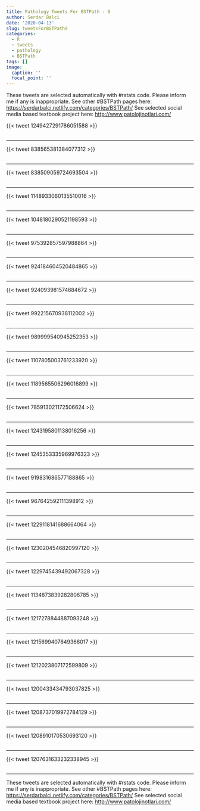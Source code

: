 ```yaml
---
title: Pathology Tweets For BSTPath - 9
author: Serdar Balci
date: '2020-04-13'
slug: tweetsForBSTPath9
categories:
  - R
  - tweets
  - pathology
  - BSTPath
tags: []
image:
  caption: ''
  focal_point: ''
---
```



These tweets are selected automatically with #rstats code. Please inform me if any is inappropriate.
See other #BSTPath pages here: https://serdarbalci.netlify.com/categories/BSTPath/ 
See selected social media based textbook project here: http://www.patolojinotlari.com/

{{< tweet 1249427291786051588 >}}
<br>
<br>
<hr>
{{< tweet 838565381384077312 >}}
<br>
<br>
<hr>
{{< tweet 838509059724693504 >}}
<br>
<br>
<hr>
{{< tweet 1148933060135510016 >}}
<br>
<br>
<hr>
{{< tweet 1048180290521198593 >}}
<br>
<br>
<hr>
{{< tweet 975392857597988864 >}}
<br>
<br>
<hr>
{{< tweet 924184604520484865 >}}
<br>
<br>
<hr>
{{< tweet 924093981574684672 >}}
<br>
<br>
<hr>
{{< tweet 992215670938112002 >}}
<br>
<br>
<hr>
{{< tweet 989999540945252353 >}}
<br>
<br>
<hr>
{{< tweet 1107805003761233920 >}}
<br>
<br>
<hr>
{{< tweet 1189565506296016899 >}}
<br>
<br>
<hr>
{{< tweet 785913021172506624 >}}
<br>
<br>
<hr>
{{< tweet 1243195801138016256 >}}
<br>
<br>
<hr>
{{< tweet 1245353335969976323 >}}
<br>
<br>
<hr>
{{< tweet 919831686577188865 >}}
<br>
<br>
<hr>
{{< tweet 967642592111398912 >}}
<br>
<br>
<hr>
{{< tweet 1229118141688664064 >}}
<br>
<br>
<hr>
{{< tweet 1230204546820997120 >}}
<br>
<br>
<hr>
{{< tweet 1229745439492067328 >}}
<br>
<br>
<hr>
{{< tweet 1134873839282806785 >}}
<br>
<br>
<hr>
{{< tweet 1217278844887093248 >}}
<br>
<br>
<hr>
{{< tweet 1215699407649366017 >}}
<br>
<br>
<hr>
{{< tweet 1212023807172599809 >}}
<br>
<br>
<hr>
{{< tweet 1200433434793037825 >}}
<br>
<br>
<hr>
{{< tweet 1208737019972784129 >}}
<br>
<br>
<hr>
{{< tweet 1208910170530693120 >}}
<br>
<br>
<hr>
{{< tweet 1207631633232338945 >}}
<br>
<br>
<hr>


These tweets are selected automatically with #rstats code. Please inform me if any is inappropriate.
See other #BSTPath pages here: https://serdarbalci.netlify.com/categories/BSTPath/ 
See selected social media based textbook project here: http://www.patolojinotlari.com/
